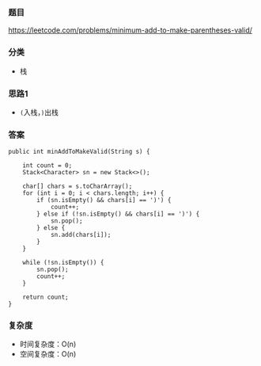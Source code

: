 ### 题目
https://leetcode.com/problems/minimum-add-to-make-parentheses-valid/

### 分类
* 栈

### 思路1
* `(`入栈，`)`出栈

### 答案
```
public int minAddToMakeValid(String s) {

    int count = 0;
    Stack<Character> sn = new Stack<>();

    char[] chars = s.toCharArray();
    for (int i = 0; i < chars.length; i++) {
        if (sn.isEmpty() && chars[i] == ')') {
            count++;
        } else if (!sn.isEmpty() && chars[i] == ')') {
            sn.pop();
        } else {
            sn.add(chars[i]);
        }
    }

    while (!sn.isEmpty()) {
        sn.pop();
        count++;
    }

    return count;
}
```

### 复杂度
* 时间复杂度：O(n) 
* 空间复杂度：O(n)
